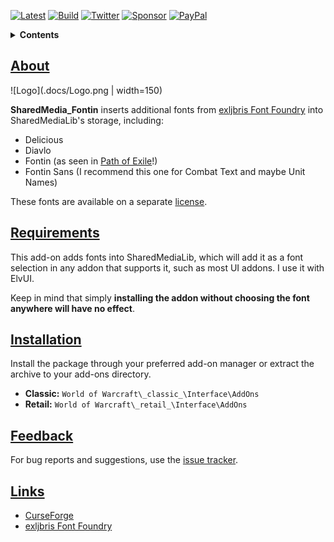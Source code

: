 [![Latest][Badge-Latest]][Latest]
[![Build][SVG-Build]][Build]
[![Twitter][SVG-Twitter]][Twitter]
[![Sponsor][SVG-Sponsor]][Sponsor]
[![PayPal][SVG-PayPal]][PayPal]

<details>
<summary><strong>Contents</strong></summary><p>

- [About](#About "Go to About")
- [Requirements](#Requirements "Go to Requirements")
- [Installation](#Installation "Go to Installation")
- [Feedback](#Feedback "Go to Feedback")
- [Links](#Links "Go to Links")

</p>
</details>

## [About][Top]

![Logo](.docs/Logo.png | width=150)

**SharedMedia_Fontin** inserts additional fonts from [exljbris Font Foundry][exljbris] into SharedMediaLib's storage, including:
- Delicious
- Diavlo
- Fontin (as seen in [Path of Exile](https://www.pathofexile.com/forum/view-thread/52060)!)
- Fontin Sans (I recommend this one for Combat Text and maybe Unit Names)

These fonts are available on a separate [license](https://www.exljbris.com/eula.html).

## [Requirements][Top]

This add-on adds fonts into SharedMediaLib, which will add it as a font selection in any addon that supports it, such as most UI addons. I use it with ElvUI.

Keep in mind that simply **installing the addon without choosing the font anywhere will have no effect**.

## [Installation][Top]

Install the package through your preferred add-on manager or extract the archive to your add-ons directory.

- **Classic:** `World of Warcraft\_classic_\Interface\AddOns`
- **Retail:** `World of Warcraft\_retail_\Interface\AddOns`

## [Feedback][Top]

For bug reports and suggestions, use the [issue tracker].

## [Links][Top]

- [CurseForge][CurseForge]
- [exljbris Font Foundry][exljbris]

[Links]: #

[Latest]: https://github.com/dlecina/SharedMedia_Fontin/releases (Latest Release)
[Build]: https://github.com/dlecina/SharedMedia_Fontin/actions?query=workflow%3ARelease (Build Status)
[Twitter]: https://twitter.com/alllucky7s (Follow on Twitter)
[Sponsor]: https://github.com/sponsors/dlecina (Sponsor on GitHub)
[PayPal]: https://www.paypal.me/dlecina (Donate via PayPal)

[World of Warcraft]: https://worldofwarcraft.com (World of Warcraft)

[Issue Tracker]: https://github.com/dlecina/SharedMedia_Fontin/issues (Report an Issue)

[CurseForge]: https://www.curseforge.com/wow/addons/sharedmedia_fontin (View on CurseForge)
[GitHub]: https://github.com/dlecina/SharedMedia_Fontin (View on GitHub)

[exljbris]: https://www.exljbris.com/ (exljbris Font Foundry)

[Top]: #Top (Top of the Page)

[Images]: #

[Badge-Latest]: https://img.shields.io/github/v/release/dlecina/SharedMedia_Fontin?include_prereleases&label=Latest&style=flat-square
[SVG-Build]: https://img.shields.io/github/workflow/status/dlecina/SharedMedia_Fontin/Release?label=Build&logo=github&logoColor=fff&style=flat-square
[SVG-Twitter]: https://img.shields.io/badge/Twitter-1DA1F2?logo=twitter&logoColor=fff&style=flat-square
[SVG-Sponsor]: https://img.shields.io/badge/Sponsor-555?logo=github&logoColor=fff&style=flat-square
[SVG-PayPal]: https://img.shields.io/endpoint?url=https://www.stormfx.com/img/svg/paypal.json
